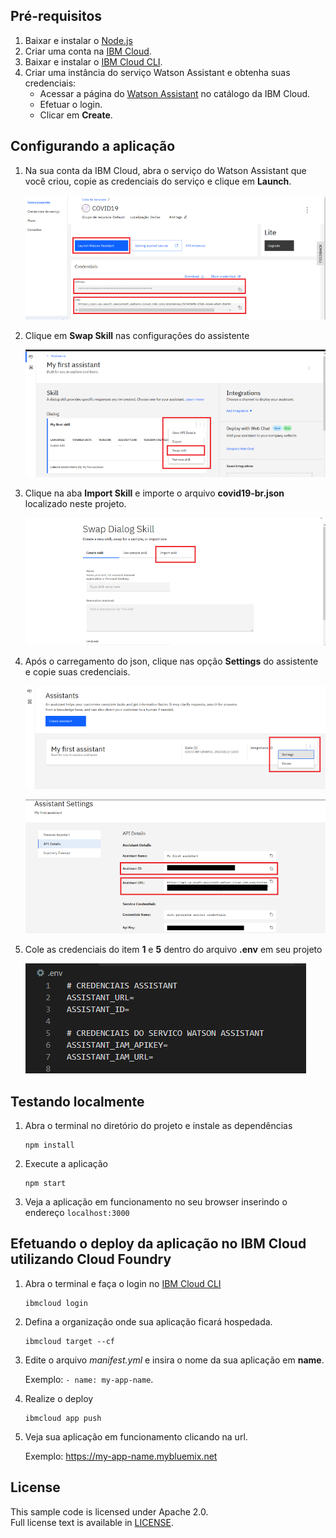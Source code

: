 ## Pré-requisitos

1. Baixar e instalar o [Node.js](https://nodejs.org/en/)
2. Criar uma conta na [IBM Cloud](https://cloud.ibm.com/registration/).
3. Baixar e instalar o [IBM Cloud CLI](https://cloud.ibm.com/docs/cli/index.html#overview).
4. Criar uma instância do serviço Watson Assistant e obtenha suas credenciais:
    - Acessar a página do [Watson Assistant](https://cloud.ibm.com/catalog/services/conversation) no catálogo da IBM Cloud.
    - Efetuar o login.
    - Clicar em  **Create**.
    
## Configurando a aplicação

1. Na sua conta da IBM Cloud, abra o serviço do Watson Assistant que você criou, copie as credenciais do serviço e clique em **Launch**.

    ![teste](readme_images/credenciais_servico.PNG)

2. Clique em **Swap Skill** nas configurações do assistente

    ![teste](readme_images/swap_skill_2.PNG)

3. Clique na aba **Import Skill** e importe o arquivo **covid19-br.json** localizado neste projeto.

    ![import](readme_images/import_skill.PNG)

4. Após o carregamento do json, clique nas opção **Settings** do assistente e copie suas credenciais.

    ![settings](readme_images/assistant_settings.PNG)

    ![credentials](readme_images/credenciais_assistent.PNG)

5. Cole as credenciais do item **1** e **5** dentro do arquivo **.env** em seu projeto

    ![credentials env](readme_images/env.PNG)


## Testando localmente

1. Abra o terminal no diretório do projeto e instale as dependências

    ```
    npm install
    ```

2. Execute a aplicação

    ```
    npm start
    ```

3. Veja a aplicação em funcionamento no seu browser inserindo o endereço `localhost:3000`

## Efetuando o deploy da aplicação no IBM Cloud utilizando Cloud Foundry

1. Abra o terminal e faça o login no [IBM Cloud CLI](https://cloud.ibm.com/docs/cli/index.html#overview)

    ```
    ibmcloud login
    ```

2. Defina a organização onde sua aplicação ficará hospedada.

    ```
    ibmcloud target --cf
    ```

3. Edite o arquivo *manifest.yml* e insira o nome da sua aplicação em **name**.  
  
    Exemplo: `- name: my-app-name`.

4. Realize o deploy

    ```
    ibmcloud app push
    ```

5. Veja sua aplicação em funcionamento clicando na url.  
    
    Exemplo: https://my-app-name.mybluemix.net


## License

This sample code is licensed under Apache 2.0.  
Full license text is available in [LICENSE](LICENSE).
